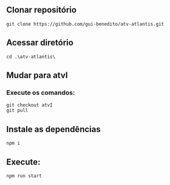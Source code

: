## Clonar repositório

    git clone https://github.com/gui-benedito/atv-atlantis.git

## Acessar diretório

    cd .\atv-atlantis\

## Mudar para atvI
### Execute os comandos:

    git checkout atvI
    git pull

## Instale as dependências

    npm i

## Execute:

    npm run start